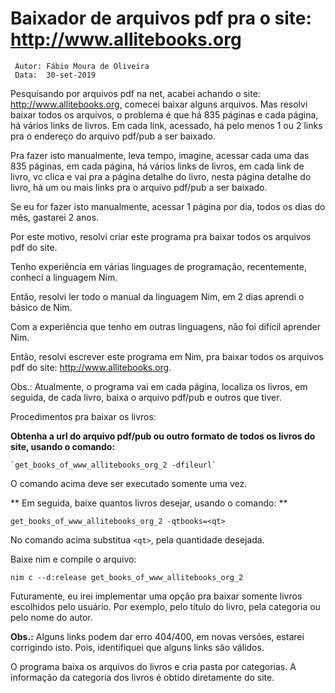 # Baixador de arquivos pdf pra o site: http://www.allitebooks.org
` Autor: Fábio Moura de Oliveira`       
` Data:  30-set-2019`

Pesquisando por arquivos pdf na net, acabei achando o site: http://www.allitebooks.org, comecei baixar alguns arquivos.
Mas resolvi baixar todos os arquivos, o problema é que há 835 páginas e cada página, há vários links de livros. Em cada link, acessado, há pelo menos 1 ou 2 links pra o endereço do arquivo pdf/pub a ser baixado.

Pra fazer isto manualmente, leva tempo, imagine, acessar cada uma das 835 páginas, em cada página, há vários links de livros, em cada link de livro, vc clica e vai pra a página detalhe do livro, nesta página detalhe do livro, há um ou mais links pra o arquivo pdf/pub a ser baixado.

Se eu for fazer isto manualmente, acessar 1 página por dia, todos os dias do mês, gastarei 2 anos.

Por este motivo, resolvi criar este programa pra baixar todos os arquivos pdf do site.

Tenho experiência em várias linguages de programação, recentemente, conheci a linguagem Nim.

Então, resolvi ler todo o manual da linguagem Nim, em 2 dias aprendi o básico de Nim.

Com a experiência que tenho em outras linguagens, não foi difícil aprender Nim.

Então, resolvi escrever este programa em Nim, pra baixar todos os arquivos pdf do site: http://www.allitebooks.org.

Obs.: Atualmente, o programa vai em cada página, localiza os livros, em seguida, de cada livro, baixa o arquivo pdf/pub e outros que tiver.

Procedimentos pra baixar os livros:

**Obtenha a url do arquivo pdf/pub ou outro formato de todos os livros do site, usando o comando:**

    `get_books_of_www_allitebooks_org_2 -dfileurl`

O comando acima deve ser executado somente uma vez.

** Em seguida, baixe quantos livros desejar, usando o comando: **

`get_books_of_www_allitebooks_org_2 -qtbooks=<qt>`

No comando acima substitua `<qt>`, pela quantidade desejada.

Baixe nim e compile o arquivo:

`nim c --d:release get_books_of_www_allitebooks_org_2`

Futuramente, eu irei implementar uma opção pra baixar somente livros escolhidos pelo usuário. Por exemplo, pelo título do livro, pela categoria ou pelo nome do autor.

**Obs.:** Alguns links podem dar erro 404/400, em novas versões, estarei corrigindo isto.
Pois, identifiquei que alguns links são válidos.

O programa baixa os arquivos do livros e cria pasta por categorias. A informação da categoria dos livros é obtido diretamente do site.


